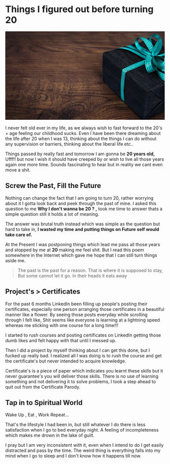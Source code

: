 # Things I figured out before turning 20

![](/images/blog1-pic1.jpg "main pic")

I never felt old ever in my life, as we always wish to fast forward to the 20's + age feeling our childhood sucks. Even I have been there dreaming about the life after 20 when I was 13, thinking about the things I can do without any supervision or barriers, thinking about the liberal life etc.. 

Things passed by really fast and tomorrow I am gonna be **20 years old,** Ufff!! but now I wish it should have creeped by or wish to live all those years again one more time. Sounds fascinating to hear but in reality we cant even move a shit.

## Screw the Past, Fill the Future

Nothing can change the fact that I am going to turn 20, rather worrying about it I gotta look back and peek through the past of mine. I asked this question to me **Why I don't wanna be 20 ? ,** took me time to answer thats a simple question still it holds a lot of meaning. 

The answer was brutal truth instead which was simple as the question but hard to take in, **I wasted my time and putting things on Future self would take care of.** 

At the Present I was postponing things which lead me pass all those years and stopped by me at **20** making me feel shit. But I read this poem somewhere in the Internet which gave me hope that I can still turn things aside me. 

> The past is the past for a reason. That is where it is supposed to stay, But some cannot let it go. In their heads it eats away

## Project's > Certificates

For the past 6 months LinkedIn been filling up people's posting their certificates, especially one person arranging those certificates in a beautiful manner like a flower. By seeing those posts everyday while scrolling through I felt like, Shit seems like everyone is learning at a lightning speed whereas me sticking with one course for a long time!!! 

I started to rush courses and posting certificates on LinkedIn getting those dumb likes and felt happy with that until I messed up. 

Then I did a project by myself thinking about I can get this done, but I fucked up really bad. I realized all I was doing is to rush the course and get the certificate's but never intended to acquire knowledge. 

Certificate's is a piece of paper which indicates you learnt these skills but it never guarantee's you will deliver those skills. There is no use of learning something and not delivering it to solve problems, I took a step ahead to quit out from the Certificate Parody.

## Tap in to Spiritual World

Wake Up , Eat , Work Repeat... 

That's the lifestyle I had been in, but still whatever I do there is less satisfaction when I go to bed everyday night. A feeling of incompleteness which makes me drown in the lake of guilt.

I pray but I am very inconsistent with it, even when I intend to do I get easily distracted and pass by the time. The weird thing is everything falls into my mind when I go to sleep and I don't know how it happens till now.





